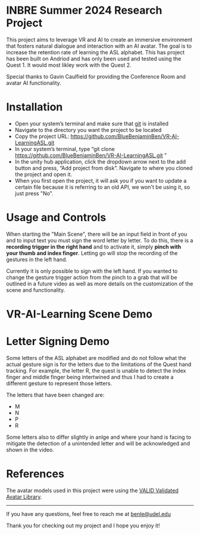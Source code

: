 # INBRE Summer 2024 Research Project
This project aims to leverage VR and AI to create an immersive environment that fosters natural dialogue and interaction with an AI avatar. The goal is to increase the retention rate of learning the ASL alphabet.
This has project has been built on Andriod and has only been used and tested using the Quest 1. It would most likley work with the Quest 2. 

Special thanks to Gavin Caulfield for providing the Conference Room and avatar AI functionality.

# Installation

* Open your system’s terminal and make sure that [git](https://git-scm.com/downloads) is installed
* Navigate to the directory you want the project to be located 
* Copy the project URL: https://github.com/BlueBenjaminBen/VR-AI-LearningASL.git
* In your system’s terminal, type “git clone https://github.com/BlueBenjaminBen/VR-AI-LearningASL.git ”
* In the unity hub application, click the dropdown arrow next to the add button and press, “Add project from disk”. Navigate to where you cloned the project and open it.
* When you first open the project, it will ask you if you want to update a certain file because it is referring to an old API, we won't be using it, so just press "No".

# Usage and Controls
When starting the "Main Scene", there will be an input field in front of you and to input text you must sign the word letter by letter. To do this, there is a **recording trigger in the right hand** and to activate it, simply **pinch with your thumb and index finger**. Letting go will stop the recording of the gestures in the left hand. 

Currently it is only possible to sign with the left hand. If you wanted to change the gesture trigger action from the pinch to a grab that will be outlined in a future video as well as more details on the customization 
of the scene and functionality.


# VR-AI-Learning Scene Demo


# Letter Signing Demo
Some letters of the ASL alphabet are modified and do not follow what the actual gesture sign is for the letters due to the limitations of the Quest hand tracking. For example, the letter R, the quest is unable to detect
the index finger and middle finger being intertwined and thus I had to create a different gesture to represent those letters. 

The letters that have been changed are:
* M
* N
* P
* R

Some letters also to differ slightly in anlge and where your hand is facing to mitigate the detection of a unintended letter and will be acknowledged and shown in the video.

# References

The avatar models used in this project were using the [VALID Validated Avatar Library](https://github.com/google/valid-avatar-library). 

---

If you have any questions, feel free to reach me at benle@udel.edu

Thank you for checking out my project and I hope you enjoy it!
